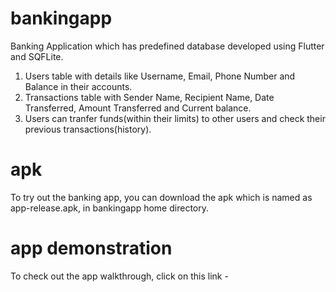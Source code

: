 # bankingapp

Banking Application which has predefined database developed using Flutter and SQFLite.
1. Users table with details like Username, Email, Phone Number and Balance in their accounts.
2. Transactions table with Sender Name, Recipient Name, Date Transferred, Amount Transferred and Current balance.
3. Users can tranfer funds(within their limits) to other users and check their previous transactions(history).


# apk
To try out the banking app, you can download the apk which is named as app-release.apk, in bankingapp home directory.

# app demonstration
To check out the app walkthrough, click on this link - 